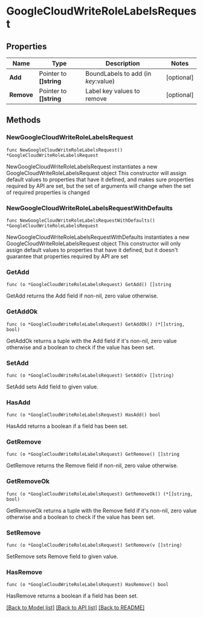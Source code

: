 # GoogleCloudWriteRoleLabelsRequest


## Properties

Name | Type | Description | Notes
------------ | ------------- | ------------- | -------------
**Add** | Pointer to **[]string** | BoundLabels to add (in $key:$value) | [optional] 
**Remove** | Pointer to **[]string** | Label key values to remove | [optional] 



## Methods


### NewGoogleCloudWriteRoleLabelsRequest

`func NewGoogleCloudWriteRoleLabelsRequest() *GoogleCloudWriteRoleLabelsRequest`

NewGoogleCloudWriteRoleLabelsRequest instantiates a new GoogleCloudWriteRoleLabelsRequest object
This constructor will assign default values to properties that have it defined,
and makes sure properties required by API are set, but the set of arguments
will change when the set of required properties is changed

### NewGoogleCloudWriteRoleLabelsRequestWithDefaults

`func NewGoogleCloudWriteRoleLabelsRequestWithDefaults() *GoogleCloudWriteRoleLabelsRequest`

NewGoogleCloudWriteRoleLabelsRequestWithDefaults instantiates a new GoogleCloudWriteRoleLabelsRequest object
This constructor will only assign default values to properties that have it defined,
but it doesn't guarantee that properties required by API are set


### GetAdd

`func (o *GoogleCloudWriteRoleLabelsRequest) GetAdd() []string`

GetAdd returns the Add field if non-nil, zero value otherwise.

### GetAddOk

`func (o *GoogleCloudWriteRoleLabelsRequest) GetAddOk() (*[]string, bool)`

GetAddOk returns a tuple with the Add field if it's non-nil, zero value otherwise
and a boolean to check if the value has been set.

### SetAdd

`func (o *GoogleCloudWriteRoleLabelsRequest) SetAdd(v []string)`

SetAdd sets Add field to given value.


### HasAdd

`func (o *GoogleCloudWriteRoleLabelsRequest) HasAdd() bool`

HasAdd returns a boolean if a field has been set.




### GetRemove

`func (o *GoogleCloudWriteRoleLabelsRequest) GetRemove() []string`

GetRemove returns the Remove field if non-nil, zero value otherwise.

### GetRemoveOk

`func (o *GoogleCloudWriteRoleLabelsRequest) GetRemoveOk() (*[]string, bool)`

GetRemoveOk returns a tuple with the Remove field if it's non-nil, zero value otherwise
and a boolean to check if the value has been set.

### SetRemove

`func (o *GoogleCloudWriteRoleLabelsRequest) SetRemove(v []string)`

SetRemove sets Remove field to given value.


### HasRemove

`func (o *GoogleCloudWriteRoleLabelsRequest) HasRemove() bool`

HasRemove returns a boolean if a field has been set.









[[Back to Model list]](../README.md#documentation-for-models) [[Back to API list]](../README.md#documentation-for-api-endpoints) [[Back to README]](../README.md)


